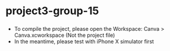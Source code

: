 # project3-group-15
###

- To compile the project, please open the Workspace: Canva > Canva.xcworkspace (Not the project file)
- In the meantime, please test with iPhone X simulator first
